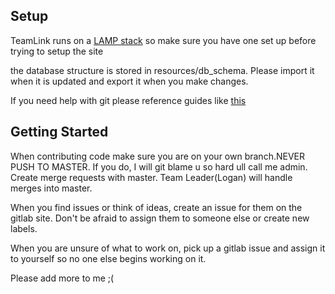 ## Setup

TeamLink runs on a [LAMP stack](https://en.wikipedia.org/wiki/LAMP_(software_bundle)) so make sure you have one set up before trying to setup the site

the database structure is stored in resources/db_schema. Please import it when it is updated and export it when you make changes.

If you need help with git please reference guides like [this](http://rogerdudler.github.io/git-guide/)

## Getting Started

When contributing code make sure you are on your own branch.NEVER PUSH TO MASTER. If you do, I will git blame u so hard ull call me admin. Create merge requests with master. Team Leader(Logan) will handle merges into master.

When you find issues or think of ideas, create an issue for them on the gitlab site. Don't be afraid to assign them to someone else or create new labels.

When you are unsure of what to work on, pick up a gitlab issue and assign it to yourself so no one else begins working on it.

Please add more to me ;(
